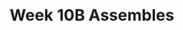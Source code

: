 ---
title: Week 10B Assembles
published_at: 2025-05-21
snippet: My CoPs
disable_html_sanitization: true
allow_math: true
---